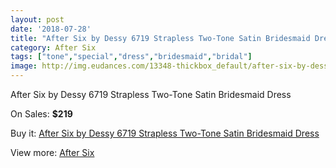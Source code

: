 ```yaml
---
layout: post
date: '2018-07-28'
title: "After Six by Dessy 6719 Strapless Two-Tone Satin Bridesmaid Dress"
category: After Six
tags: ["tone","special","dress","bridesmaid","bridal"]
image: http://img.eudances.com/13348-thickbox_default/after-six-by-dessy-6719-strapless-two-tone-satin-bridesmaid-dress.jpg
---
```

After Six by Dessy 6719 Strapless Two-Tone Satin Bridesmaid Dress

On Sales: **$219**
<a href="https://www.eudances.com/en/after-six/4033-after-six-by-dessy-6719-strapless-two-tone-satin-bridesmaid-dress.html"><amp-img layout="responsive" width="600" height="600" src="//img.eudances.com/13348-thickbox_default/after-six-by-dessy-6719-strapless-two-tone-satin-bridesmaid-dress.jpg" alt="After Six by Dessy 6719 Strapless Two-Tone Satin Bridesmaid Dress 0" /></a>
<a href="https://www.eudances.com/en/after-six/4033-after-six-by-dessy-6719-strapless-two-tone-satin-bridesmaid-dress.html"><amp-img layout="responsive" width="600" height="600" src="//img.eudances.com/13351-thickbox_default/after-six-by-dessy-6719-strapless-two-tone-satin-bridesmaid-dress.jpg" alt="After Six by Dessy 6719 Strapless Two-Tone Satin Bridesmaid Dress 1" /></a>
<a href="https://www.eudances.com/en/after-six/4033-after-six-by-dessy-6719-strapless-two-tone-satin-bridesmaid-dress.html"><amp-img layout="responsive" width="600" height="600" src="//img.eudances.com/13350-thickbox_default/after-six-by-dessy-6719-strapless-two-tone-satin-bridesmaid-dress.jpg" alt="After Six by Dessy 6719 Strapless Two-Tone Satin Bridesmaid Dress 2" /></a>
<a href="https://www.eudances.com/en/after-six/4033-after-six-by-dessy-6719-strapless-two-tone-satin-bridesmaid-dress.html"><amp-img layout="responsive" width="600" height="600" src="//img.eudances.com/13349-thickbox_default/after-six-by-dessy-6719-strapless-two-tone-satin-bridesmaid-dress.jpg" alt="After Six by Dessy 6719 Strapless Two-Tone Satin Bridesmaid Dress 3" /></a>

Buy it: [After Six by Dessy 6719 Strapless Two-Tone Satin Bridesmaid Dress](https://www.eudances.com/en/after-six/4033-after-six-by-dessy-6719-strapless-two-tone-satin-bridesmaid-dress.html "After Six by Dessy 6719 Strapless Two-Tone Satin Bridesmaid Dress")

View more: [After Six](https://www.eudances.com/en/50-after-six "After Six")